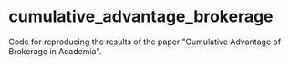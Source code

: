 # cumulative_advantage_brokerage
Code for reproducing the results of the paper "Cumulative Advantage of Brokerage in Academia".
